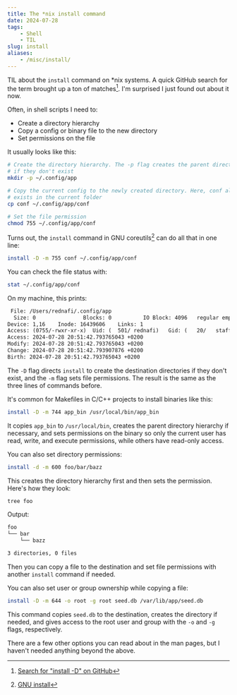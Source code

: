 ```yaml
---
title: The *nix install command
date: 2024-07-28
tags:
    - Shell
    - TIL
slug: install
aliases:
    - /misc/install/
---
```


TIL about the `install` command on \*nix systems. A quick GitHub search for the term brought
up a ton of matches[^1]. I'm surprised I just found out about it now.

Often, in shell scripts I need to:

- Create a directory hierarchy
- Copy a config or binary file to the new directory
- Set permissions on the file

It usually looks like this:

```sh
# Create the directory hierarchy. The -p flag creates the parent directories
# if they don't exist
mkdir -p ~/.config/app

# Copy the current config to the newly created directory. Here, conf already
# exists in the current folder
cp conf ~/.config/app/conf

# Set the file permission
chmod 755 ~/.config/app/conf
```

Turns out, the `install` command in GNU coreutils[^2] can do all that in one line:

```sh
install -D -m 755 conf ~/.config/app/conf
```

You can check the file status with:

```sh
stat ~/.config/app/conf
```

On my machine, this prints:

```txt
 File: /Users/rednafi/.config/app
  Size: 0               Blocks: 0          IO Block: 4096   regular empty file
Device: 1,16    Inode: 16439606    Links: 1
Access: (0755/-rwxr-xr-x)  Uid: (  501/ rednafi)   Gid: (   20/   staff)
Access: 2024-07-28 20:51:42.793765043 +0200
Modify: 2024-07-28 20:51:42.793765043 +0200
Change: 2024-07-28 20:51:42.793907876 +0200
Birth: 2024-07-28 20:51:42.793765043 +0200
```

The `-D` flag directs `install` to create the destination directories if they don't exist,
and the `-m` flag sets file permissions. The result is the same as the three lines of
commands before.

It's common for Makefiles in C/C++ projects to install binaries like this:

```sh
install -D -m 744 app_bin /usr/local/bin/app_bin
```

It copies `app_bin` to `/usr/local/bin`, creates the parent directory hierarchy if
necessary, and sets permissions on the binary so only the current user has read, write, and
execute permissions, while others have read-only access.

You can also set directory permissions:

```sh
install -d -m 600 foo/bar/bazz
```

This creates the directory hierarchy first and then sets the permission. Here's how they
look:

```sh
tree foo
```

Output:

```txt
foo
└── bar
    └── bazz

3 directories, 0 files
```

Then you can copy a file to the destination and set file permissions with another `install`
command if needed.

You can also set user or group ownership while copying a file:

```sh
install -D -m 644 -o root -g root seed.db /var/lib/app/seed.db
```

This command copies `seed.db` to the destination, creates the directory if needed, and gives
access to the root user and group with the `-o` and `-g` flags, respectively.

There are a few other options you can read about in the man pages, but I haven't needed
anything beyond the above.

[^1]:
    [Search for "install -D" on GitHub](https://github.com/search?q=%22install+-D%22++language%3Ash+NOT+npm&type=code)

[^2]:
    [GNU install](https://www.gnu.org/software/coreutils/manual/html_node/install-invocation.html#install-invocation)
